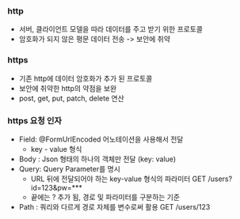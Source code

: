 
### http

- 서버, 클라이언트 모델을 따라 데이터를 주고 받기 위한 프로토콜
- 암호화가 되지 않은 평문 데이터 전송 -> 보안에 취약

### https

- 기존 http에 데이터 암호화가 추가 된 프로토콜
- 보안에 취약한 http의 약점을 보완
- post, get, put, patch, delete 연산

### https 요청 인자

- Field: @FormUrlEncoded 어노테이션을 사용해서 전달
  - key - value 형식
- Body : Json 형태의 하나의 객체만 전달 (key: value)
- Query: Query Parameter를 명시
  - URL 뒤에 전달되어야 하는 key-value 형식의 파라미터 GET /users?id=123&pw=***
  - 끝에는 ? 추가 됨, 경로 및 파라미터를 구분하는 기준 
- Path : 쿼리와 다르게 경로 자체를 변수로써 활용 GET /users/123